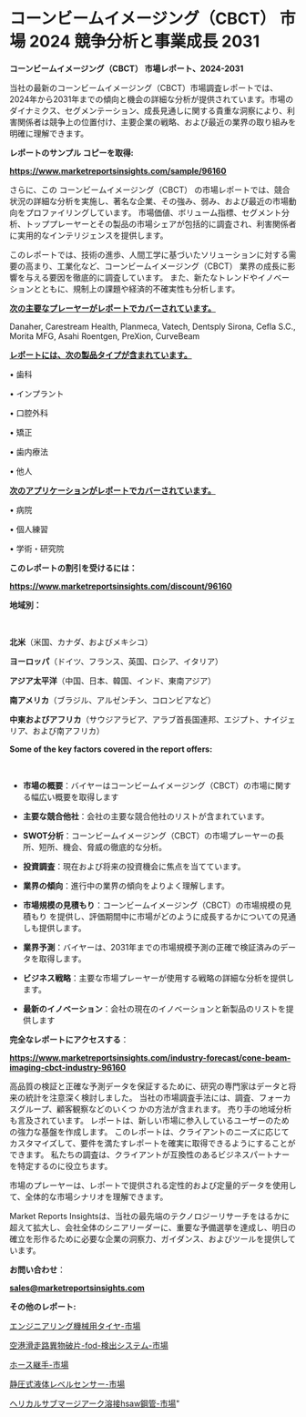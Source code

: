 # コーンビームイメージング（CBCT） 市場 2024 競争分析と事業成長 2031

<strong>コーンビームイメージング（CBCT） 市場レポート、2024-2031</strong>

当社の最新のコーンビームイメージング（CBCT）市場調査レポートでは、2024年から2031年までの傾向と機会の詳細な分析が提供されています。市場のダイナミクス、セグメンテーション、成長見通しに関する貴重な洞察により、利害関係者は競争上の位置付け、主要企業の戦略、および最近の業界の取り組みを明確に理解できます。



<strong>レポートのサンプル コピーを取得:</strong> <a href=https://www.marketreportsinsights.com/sample/96160>

<strong><u>https://www.marketreportsinsights.com/sample/96160</u></strong></a>

さらに、この コーンビームイメージング（CBCT） の市場レポートでは、競合状況の詳細な分析を実施し、著名な企業、その強み、弱み、および最近の市場動向をプロファイリングしています。 市場価値、ボリューム指標、セグメント分析、トッププレーヤーとその製品の市場シェアが包括的に調査され、利害関係者に実用的なインテリジェンスを提供します。

このレポートでは、技術の進歩、人間工学に基づいたソリューションに対する需要の高まり、工業化など、コーンビームイメージング（CBCT） 業界の成長に影響を与える要因を徹底的に調査しています。 また、新たなトレンドやイノベーションとともに、規制上の課題や経済的不確実性も分析します。



<strong><u>次の主要なプレーヤーがレポートでカバーされています。</u></strong>

Danaher, Carestream Health, Planmeca, Vatech, Dentsply Sirona, Cefla S.C., Morita MFG, Asahi Roentgen, PreXion, CurveBeam



<strong><u><b>レポートには、次の製品タイプが含まれています。</b></u></strong>

• 歯科

• インプラント

• 口腔外科

• 矯正

• 歯内療法

• 他人



<strong><u><b>次のアプリケーションがレポートでカバーされています。</b></u></strong>

• 病院

• 個人練習

• 学術・研究院



<strong><b>このレポートの割引を受けるには：</b></strong>

<a href=https://www.marketreportsinsights.com/discount/96160>

<strong><u>https://www.marketreportsinsights.com/discount/96160</u></strong></a>



<strong>地域別：</strong>

<strong> </strong>



<strong>北米</strong>（米国、カナダ、およびメキシコ）



<strong>ヨーロッパ</strong>（ドイツ、フランス、英国、ロシア、イタリア）



<strong>アジア太平洋</strong>（中国、日本、韓国、インド、東南アジア）



<strong>南アメリカ</strong>（ブラジル、アルゼンチン、コロンビアなど）



<strong>中東およびアフリカ</strong>（サウジアラビア、アラブ首長国連邦、エジプト、ナイジェリア、および南アフリカ）



<strong>Some of the key factors covered in the report offers:</strong>

<strong> </strong>
<ul>
  <li>

<strong>市場の概要</strong>：バイヤーはコーンビームイメージング（CBCT）の市場に関する幅広い概要を取得します</li>
  <li>

<strong>主要な競合他社</strong>：会社の主要な競合他社のリストが含まれています。</li>
  <li>

<strong>SWOT分析</strong>：コーンビームイメージング（CBCT）の市場プレーヤーの長所、短所、機会、脅威の徹底的な分析。</li>
  <li>

<strong>投資調査</strong>：現在および将来の投資機会に焦点を当てています。</li>
  <li>

<strong>業界の傾向</strong>：進行中の業界の傾向をよりよく理解します。</li>
  <li>

<strong>市場規模の見積もり</strong>：コーンビームイメージング（CBCT）の市場規模の見積もり を提供し、評価期間中に市場がどのように成長するかについての見通しも提供します。</li>
  <li>

<strong>業界予測</strong>：バイヤーは、2031年までの市場規模予測の正確で検証済みのデータを取得します。</li>
  <li>

<strong>ビジネス戦略</strong>：主要な市場プレーヤーが使用する戦略の詳細な分析を提供します。</li>
  <li>

<strong>最新のイノベーション</strong>：会社の現在のイノベーションと新製品のリストを提供します</li>
</ul>


<strong>完全なレポートにアクセスする</strong>：

<a href=https://www.marketreportsinsights.com/industry-forecast/cone-beam-imaging-cbct-industry-96160>

<strong><u>https://www.marketreportsinsights.com/industry-forecast/cone-beam-imaging-cbct-industry-96160</u></strong></a>

高品質の検証と正確な予測データを保証するために、研究の専門家はデータと将来の統計を注意深く検討しました。 当社の市場調査手法には、調査、フォーカスグループ、顧客観察などのいくつ かの方法が含まれます。 売り手の地域分析も言及されています。 レポートは、新しい市場に参入しているユーザーのための強力な基盤を作成します。 このレポートは、クライアントのニーズに応じてカスタマイズして、要件を満たすレポートを確実に取得できるようにすることができます。 私たちの調査は、クライアントが互換性のあるビジネスパートナーを特定するのに役立ちます。

市場のプレーヤーは、レポートで提供される定性的および定量的データを使用して、全体的な市場シナリオを理解できます。

Market Reports Insightsは、当社の最先端のテクノロジーリサーチをはるかに超えて拡大し、会社全体のシニアリーダーに、重要な予備選挙を達成し、明日の確立を形作るために必要な企業の洞察力、ガイダンス、およびツールを提供しています。



<strong><b>お問い合わせ</b></strong>：

<a href=mailto:sales@marketreportsinsights.com>

<strong><u>sales@marketreportsinsights.com</u></strong></a>



<strong>その他のレポート:</strong>

<a href=https://www.linkedin.com/pulse/エンジニアリング機械用タイヤ-市場-2023-競争分析と事業成長-2030-44l3f/>エンジニアリング機械用タイヤ-市場</a>

<a href=https://www.linkedin.com/pulse/空港滑走路異物破片-fod-検出システム-市場-2023-収益と成長ドライバー-zc0df/>空港滑走路異物破片-fod-検出システム-市場</a>

<a href=https://www.linkedin.com/pulse/ホース継手-市場-2023-swot-分析と最新イノベーション-2030-o4dqf/>ホース継手-市場</a>

<a href=https://www.linkedin.com/pulse/静圧式液体レベルセンサー-市場-2023-収益と成長ドライバー-2030-wttnf/>静圧式液体レベルセンサー-市場</a>

<a href=https://www.linkedin.com/pulse/ヘリカルサブマージアーク溶接hsaw鋼管-市場-2023-swot-分析と最新イノベーション-ulhlf/>ヘリカルサブマージアーク溶接hsaw鋼管-市場</a>"

